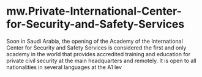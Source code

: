 # mw.Private-International-Center-for-Security-and-Safety-Services
Soon in Saudi Arabia, the opening of the Academy of the International Center for Security and Safety Services is considered the first and only academy in the world that provides accredited training and education for private civil security at the main headquarters and remotely. It is open to all nationalities in several languages ​​at the A1 lev
